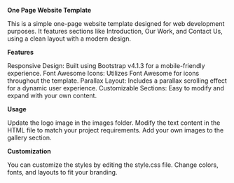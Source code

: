 **One Page Website Template**

This is a simple one-page website template designed for web development purposes.
It features sections like Introduction, Our Work, and Contact Us, using a clean layout with a modern design.

**Features**

Responsive Design: Built using Bootstrap v4.1.3 for a mobile-friendly experience.
Font Awesome Icons: Utilizes Font Awesome for icons throughout the template.
Parallax Layout: Includes a parallax scrolling effect for a dynamic user experience.
Customizable Sections: Easy to modify and expand with your own content.

**Usage**

Update the logo image in the images folder.
Modify the text content in the HTML file to match your project requirements.
Add your own images to the gallery section.

**Customization**

You can customize the styles by editing the style.css file.
Change colors, fonts, and layouts to fit your branding.
